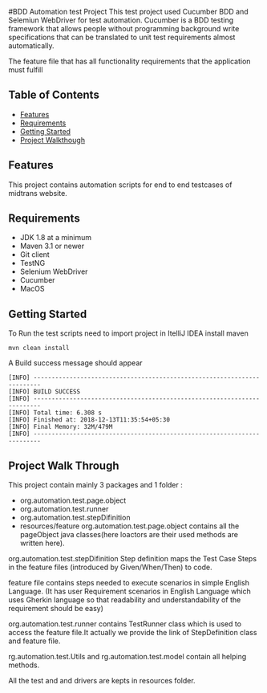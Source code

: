 

#BDD Automation test Project
This test project used Cucumber BDD and Selemiun WebDriver for test automation.
Cucumber is a BDD testing framework that allows people without programming background write specifications that 
can be translated to unit test requirements almost automatically.

The feature file that has all functionality requirements that the application must fulfill

## Table of Contents

- [Features](#features)
- [Requirements](#requirements)
- [Getting Started](#getting-started)
- [Project Walkthough](#project-walk-through)

## Features
This project contains automation scripts for end to end testcases of midtrans website.

## Requirements

* JDK 1.8 at a minimum
* Maven 3.1 or newer
* Git client 
* TestNG
* Selenium WebDriver
* Cucumber
* MacOS

## Getting Started
To Run the test scripts need to import project in ItelliJ IDEA
 install maven
 
    mvn clean install
    
A Build success message should appear

    [INFO] ------------------------------------------------------------------------
    [INFO] BUILD SUCCESS
    [INFO] ------------------------------------------------------------------------
    [INFO] Total time: 6.308 s
    [INFO] Finished at: 2018-12-13T11:35:54+05:30
    [INFO] Final Memory: 32M/479M
    [INFO] ------------------------------------------------------------------------

## Project Walk Through
 This project contain mainly 3 packages and 1 folder :
 * org.automation.test.page.object
 * org.automation.test.runner
 * org.automation.test.stepDifinition
 * resources/feature
 org.automation.test.page.object contains all the pageObject java classes(here loactors are their used methods
  are written here).
 
 org.automation.test.stepDifinition Step definition maps the Test Case Steps in the feature files
 (introduced by Given/When/Then) to code.
 
 feature file contains steps needed to execute scenarios in simple English Language.
 (It has user Requirement scenarios in English Language which uses Gherkin language
  so that readability and understandability of the requirement should be easy)
 
 org.automation.test.runner contains TestRunner class which is used to access the 
 feature file.It actually we provide the link of StepDefinition class and feature file.

rg.automation.test.Utils and rg.automation.test.model contain all helping methods.

All the test and and drivers are kepts in resources folder.
